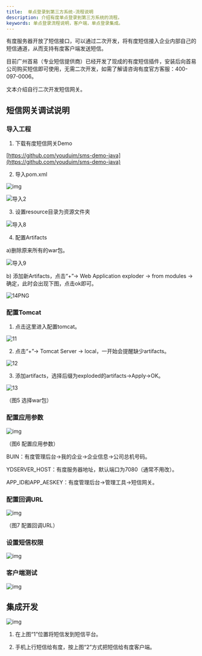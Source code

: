 ```yaml
---
title:  单点登录到第三方系统-流程说明
description: 介绍有度单点登录到第三方系统的流程。
keywords: 单点登录流程说明，客户端，单点登录集成。
---
```


有度服务器开放了短信接口，可以通过二次开发，将有度短信接入企业内部自己的短信通道，从而支持有度客户端发送短信。

目前广州首易（专业短信提供商）已经开发了现成的有度短信插件，安装后向首易公司购买短信即可使用，无需二次开发，如需了解请咨询有度官方客服：400-097-0006。

文本介绍自行二次开发短信网关。

## 短信网关调试说明

### 导入工程

1) 下载有度短信网关Demo

[https://github.com/youduim/sms-demo-java](https://github.com/youduim/sms-demo-java)



2) 导入pom.xml

![img](res/b01_00017/10051.png)



![导入2](res/b01_00017/10052.png)



3) 设置resource目录为资源文件夹



![导入8](res/b01_00017/10053.png)



4) 配置Artifacts

a)删除原来所有的war包。

![导入9](res/b01_00017/10054.png)



b) 添加新Artifacts，点击“+”-> Web Application exploder -> from modules -> 确定，此时会出现下图，点击ok即可。

![14PNG](res/b01_00017/10055.png)



### 配置Tomcat

1) 点击这里进入配置tomcat。

![11](res/b01_00017/10056.png)



2) 点击“+”-> Tomcat Server -> local，一开始会提醒缺少artifacts。

![12](res/b01_00017/10057.png)





3) 添加artifacts，选择后缀为exploded的artifacts->Apply->OK。

![13](res/b01_00017/10058.png)

（图5 选择war包）

### 配置应用参数

![img](res/b01_00017/10059.png)

（图6 配置应用参数）

BUIN：有度管理后台->我的企业->企业信息->公司总机号码。

YDSERVER_HOST：有度服务器地址，默认端口为7080（通常不用改）。

APP_ID和APP_AESKEY：有度管理后台->管理工具->短信网关。

### 配置回调URL

![img](res/b01_00017/100510.png)

（图7 配置回调URL）



### 设置短信权限



![img](res/b01_00017/100511.png)



### 客户端测试

![img](res/b01_00017/100512.png)

## 集成开发

![img](res/b01_00018/100513.png)

1) 在上图“1”位置将短信发到短信平台。

2) 手机上行短信给有度，按上图“2”方式把短信给有度客户端。